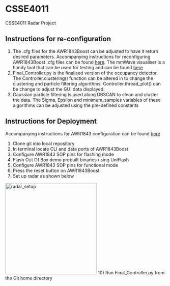 # CSSE4011
CSSE4011 Radar Project

## Instructions for re-configuration

1) The .cfg files for the AWR1843Boost can be adjusted to have it return desired parameters. Accompanying instructions for reconfiguring AWR1843Boost .cfg files can be found [here](https://dev.ti.com/tirex/explore/node?a=VLyFKFf__4.12.1&node=A__AGvTEJkh-csqqwXnVhDbTQ__radar_toolbox__1AslXXD__LATEST&search=config). The mmWave visualiser is a handy tool that can be used for testing and can be found [here](https://dev.ti.com/gallery/view/mmwave/mmWave_Demo_Visualizer/ver/3.6.0/)
2) Final_Controller.py is the finalised version of the occupancy detector. The Controller.clustering() function can be altered in to change the clustering and particle filtering algorithms. Controller.thread_plot() can be change to adjust the GUI data displayed.
3) Gaussian particle filtering is used along DBSCAN to clean and cluster the data. The Sigma, Epsilon and minimum_samples variables of these algorithms can be adjusted using the pre-defined constants


## Instructions for Deployment

Accompanying instructions for AWR1843 configuration can be found [here](https://dev.ti.com/tirex/explore/content/radar_toolbox_1_00_01_07/source/ti/examples/Out_Of_Box_Demo/docs/Out_Of_Box_Demo_User_Guide.html)

1) Clone git into local repository
2) In terminal locate CLI and data ports of AWR1843Boost
3) Configure AWR1843 SOP pins for flashing mode
4) Flash Out Of Box demo prebuilt binaries using UniFlash
5) Configure AWR1843 SOP pins for functional mode
7) Press the reset button on AWR1843Boost
8) Set up radar as shown below
<img width="287" alt="radar_setup" src="https://github.com/richapat4/CSSE4011/assets/91168723/db36a11a-4374-49a1-8a03-fc7315b47804">  
10) Run Final_Controller.py from the Git home directory
